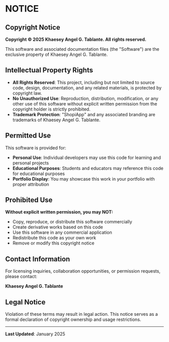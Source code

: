 # NOTICE

## Copyright Notice

**Copyright © 2025 Khaesey Angel G. Tablante. All rights reserved.**

This software and associated documentation files (the "Software") are the exclusive property of Khaesey Angel G. Tablante.

## Intellectual Property Rights

- **All Rights Reserved**: This project, including but not limited to source code, design, documentation, and any related materials, is protected by copyright law.
- **No Unauthorized Use**: Reproduction, distribution, modification, or any other use of this software without explicit written permission from the copyright holder is strictly prohibited.
- **Trademark Protection**: "ShopiApp" and any associated branding are trademarks of Khaesey Angel G. Tablante.

## Permitted Use

This software is provided for:
- **Personal Use**: Individual developers may use this code for learning and personal projects
- **Educational Purposes**: Students and educators may reference this code for educational purposes
- **Portfolio Display**: You may showcase this work in your portfolio with proper attribution

## Prohibited Use

**Without explicit written permission, you may NOT:**
- Copy, reproduce, or distribute this software commercially
- Create derivative works based on this code
- Use this software in any commercial application
- Redistribute this code as your own work
- Remove or modify this copyright notice

## Contact Information

For licensing inquiries, collaboration opportunities, or permission requests, please contact:

**Khaesey Angel G. Tablante**

## Legal Notice

Violation of these terms may result in legal action. This notice serves as a formal declaration of copyright ownership and usage restrictions.

---

**Last Updated**: January 2025 
